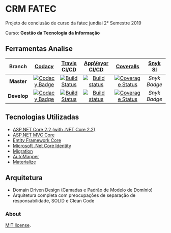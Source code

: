 # CRM FATEC

Projeto de conclusão de curso da fatec jundiai  2° Semestre 2019

Curso: **Gestão da Tecnologia da Informação**

## Ferramentas Analise

|Branch|[Codacy](https://app.codacy.com)|[Travis CI/CD](https://travis-ci.org/)|[AppVeyor CI/CD](https://www.appveyor.com/)|[Coveralls](https://coveralls.io/)|[Snyk SI](https://app.snyk.io/org)|
|:--:|:--:|:--:|:--:|:--:|:--:|
**Master**|[![Codacy Badge](https://api.codacy.com/project/badge/Grade/2564b03b2d4a42b5bc394d21bbf76a5c)](https://www.codacy.com/app/NicolasSylverio/CrmFatec?utm_source=github.com&amp;utm_medium=referral&amp;utm_content=NicolasSylverio/CrmFatec&amp;utm_campaign=Badge_Grade)|[![Build Status](https://travis-ci.com/NicolasSylverio/CrmFatec.svg?branch=master)](https://travis-ci.com/NicolasSylverio/CrmFatec)|[![Build status](https://ci.appveyor.com/api/projects/status/426xsf03x14v7jjq/branch/master?svg=true)](https://ci.appveyor.com/project/NicolasSylverio/crmfatec/branch/master)|[![Coverage Status](https://coveralls.io/repos/github/NicolasSylverio/CrmFatec/badge.svg?branch=master)](https://coveralls.io/github/NicolasSylverio/CrmFatec?branch=master)|*Snyk Badge*|
**Develop**|[![Codacy Badge](https://api.codacy.com/project/badge/Grade/2564b03b2d4a42b5bc394d21bbf76a5c)](https://www.codacy.com/app/NicolasSylverio/CrmFatec?utm_source=github.com&amp;utm_medium=referral&amp;utm_content=NicolasSylverio/CrmFatec&amp;utm_campaign=Badge_Grade)|[![Build Status](https://travis-ci.com/NicolasSylverio/CrmFatec.svg?branch=develop)](https://travis-ci.com/NicolasSylverio/CrmFatec)|[![Build status](https://ci.appveyor.com/api/projects/status/426xsf03x14v7jjq?svg=true)](https://ci.appveyor.com/project/NicolasSylverio/crmfatec)|[![Coverage Status](https://coveralls.io/repos/github/NicolasSylverio/CrmFatec/badge.svg?branch=develop)](https://coveralls.io/github/NicolasSylverio/CrmFatec?branch=develop)|*Snyk Badge*|


## Tecnologias Utilizadas
- [ASP.NET Core 2.2 (with .NET Core 2.2)](https://docs.microsoft.com/pt-br/aspnet/core/release-notes/aspnetcore-2.2?view=aspnetcore-2.2)
 - [ASP.NET MVC Core](https://docs.microsoft.com/pt-br/aspnet/core/mvc/overview?view=aspnetcore-2.2)
 - [Entity Framework Core](https://docs.microsoft.com/pt-br/ef/core/)
 - [Microsoft .Net Core Identity](https://docs.microsoft.com/pt-br/aspnet/core/security/authentication/identity?view=aspnetcore-2.2&tabs=visual-studio)
 - [Migration](https://docs.microsoft.com/pt-br/ef/core/managing-schemas/migrations/)
- [AutoMapper](https://automapper.org/)
- [Materialize](https://materializecss.com/)


## Arquitetura
- Domain Driven Design (Camadas e Padrão de Modelo de Domínio)
- Arquitetura completa com preocupações de separação de responsabilidade, SOLID e Clean Code


### About
[MIT license](LICENSE).